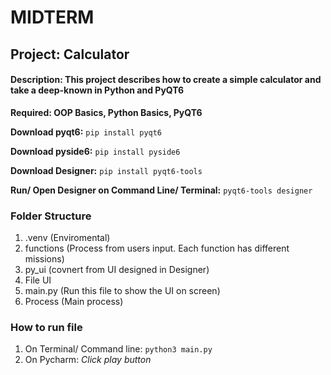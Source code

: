 # MIDTERM 
## Project: Calculator 
#### Description: This project describes how to create a simple calculator and take a deep-known in Python and PyQT6 
**Required: OOP Basics, Python Basics, PyQT6**

**Download pyqt6:** `pip install pyqt6`

**Download pyside6:** `pip install pyside6`

**Download Designer:** `pip install pyqt6-tools` 

**Run/ Open Designer on Command Line/ Terminal:** `pyqt6-tools designer`
### Folder Structure
1. .venv (Enviromental)
2. functions (Process from users input. Each function has different missions)
3. py_ui (covnert from UI designed in Designer)
4. File UI 
5. main.py (Run this file to show the UI on screen)
6. Process (Main process)
### How to run file
1. On Terminal/ Command line: `python3 main.py`
2. On Pycharm: *Click play button* 
